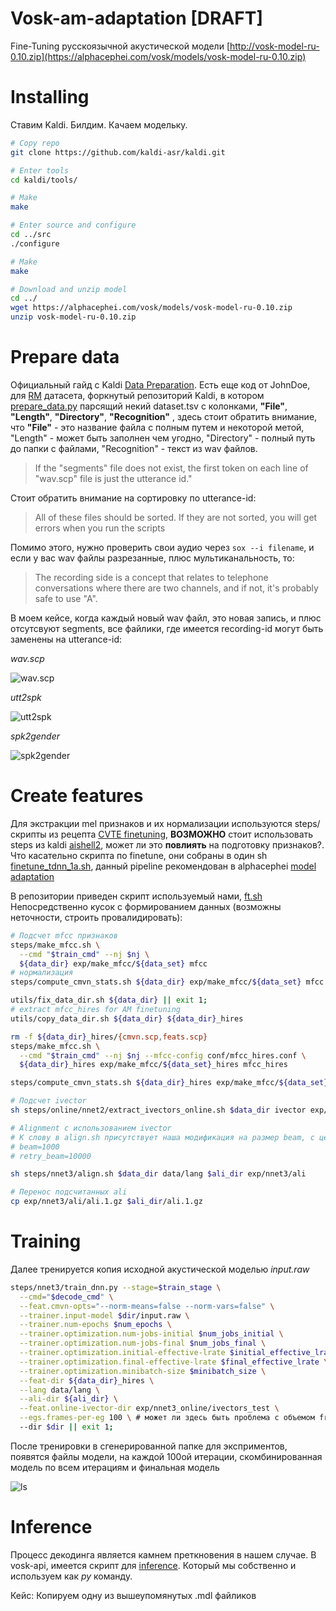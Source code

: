 # Vosk-am-adaptation [DRAFT]

Fine-Tuning русскоязычной акустической модели [http://vosk-model-ru-0.10.zip](https://alphacephei.com/vosk/models/vosk-model-ru-0.10.zip)
# Installing
Ставим Kaldi. Билдим. Качаем модельку.
```bash
# Copy repo
git clone https://github.com/kaldi-asr/kaldi.git

# Enter tools
cd kaldi/tools/ 

# Make
make 

# Enter source and configure
cd ../src
./configure

# Make
make

# Download and unzip model
cd ../
wget https://alphacephei.com/vosk/models/vosk-model-ru-0.10.zip
unzip vosk-model-ru-0.10.zip
```

# Prepare data
Официальный гайд с Kaldi [Data Preparation](https://kaldi-asr.org/doc/data_prep.html). Есть еще код от JohnDoe, для [RM](https://catalog.ldc.upenn.edu/LDC93S3C) датасета, форкнутый репозиторий Kaldi, в котором [prepare_data.py](https://github.com/JohnDoe02/kaldi/blob/private/egs/rm/s5/local/prepare_data.py) парсящий
некий dataset.tsv с колонками,  __"File"__, __"Length"__, __"Directory"__, __"Recognition"__ , здесь стоит обратить внимание, что __"File"__ - это название файла с полным путем и некоторой метой,  "Length" - может быть заполнен чем угодно, "Directory" - полный путь до папки с файлами,  "Recognition" - текст из wav файлов.

> If the "segments" file does not exist, the first token on each line of "wav.scp" file is just the utterance id."

Стоит обратить внимание на сортировку по utterance-id:

> All of these files should be sorted. If they are not sorted, you will get errors when you run the scripts

Помимо этого, нужно проверить свои аудио через `sox --i filename`, и если у вас wav файлы разрезанные, плюс мультиканальность, то: 

> The recording side is a concept that relates to telephone conversations where there are two channels, and if not, it's probably safe to use "A". 

В моем кейсе, когда каждый новый wav файл, это новая запись, и плюс отсутсвуют segments, все файлики, где имеется recording-id могут быть заменены на utterance-id:

*wav.scp*

![wav.scp](https://user-images.githubusercontent.com/48170101/117793265-e0586180-b26d-11eb-96d3-4614ed6c66c7.png)

*utt2spk*

![utt2spk](https://user-images.githubusercontent.com/48170101/117793486-17c70e00-b26e-11eb-8104-9f13f35ca259.png)

*spk2gender*

![spk2gender](https://user-images.githubusercontent.com/48170101/117793875-7e4c2c00-b26e-11eb-9665-d9a4049fa0c8.png)

# Create features

Для экстракции mel признаков и их нормализации используются steps/ скрипты из рецепта [CVTE finetuning](https://github.com/zhaoyi2/CVTE_chain_model_finetune/tree/master/steps), **ВОЗМОЖНО** стоит использовать steps из kaldi [aishell2](https://github.com/kaldi-asr/kaldi/tree/master/egs/aishell2/s5), может ли это __повлиять__ на подготовку признаков?. Что касательно скрипта по finetune, они собраны в один sh [finetune_tdnn_1a.sh](https://github.com/kaldi-asr/kaldi/blob/master/egs/aishell2/s5/local/nnet3/tuning/finetune_tdnn_1a.sh), данный pipeline рекомендован в alphacephei [model adaptation](https://alphacephei.com/vosk/adaptation) 

В репозитории приведен скрипт используемый нами, [ft.sh](ft.sh)
Непосредственно кусок с формированием данных (возможны неточности, строить провалидировать):

```bash
# Подсчет mfcc признаков
steps/make_mfcc.sh \
  --cmd "$train_cmd" --nj $nj \
  ${data_dir} exp/make_mfcc/${data_set} mfcc
# нормализация
steps/compute_cmvn_stats.sh ${data_dir} exp/make_mfcc/${data_set} mfcc || exit 1;

utils/fix_data_dir.sh ${data_dir} || exit 1;
# extract mfcc_hires for AM finetuning
utils/copy_data_dir.sh ${data_dir} ${data_dir}_hires

rm -f ${data_dir}_hires/{cmvn.scp,feats.scp}
steps/make_mfcc.sh \
  --cmd "$train_cmd" --nj $nj --mfcc-config conf/mfcc_hires.conf \
  ${data_dir}_hires exp/make_mfcc/${data_set}_hires mfcc_hires

steps/compute_cmvn_stats.sh ${data_dir}_hires exp/make_mfcc/${data_set}_hires mfcc_hires

# Подсчет ivector
sh steps/online/nnet2/extract_ivectors_online.sh $data_dir ivector exp/nnet3_online/ivectors_test

# Alignment с использованием ivector
# К слову в align.sh присутствует наша модификация на размер beam, с целью поддержания как можно большего числа гипотез
# beam=1000
# retry_beam=10000

sh steps/nnet3/align.sh $data_dir data/lang $ali_dir exp/nnet3/ali

# Перенос подсчитанных ali
cp exp/nnet3/ali/ali.1.gz $ali_dir/ali.1.gz
```

# Training

Далее тренируется копия исходной акустической моделью _input.raw_

```bash
steps/nnet3/train_dnn.py --stage=$train_stage \
  --cmd="$decode_cmd" \
  --feat.cmvn-opts="--norm-means=false --norm-vars=false" \
  --trainer.input-model $dir/input.raw \
  --trainer.num-epochs $num_epochs \
  --trainer.optimization.num-jobs-initial $num_jobs_initial \
  --trainer.optimization.num-jobs-final $num_jobs_final \
  --trainer.optimization.initial-effective-lrate $initial_effective_lrate \
  --trainer.optimization.final-effective-lrate $final_effective_lrate \
  --trainer.optimization.minibatch-size $minibatch_size \
  --feat-dir ${data_dir}_hires \
  --lang data/lang \
  --ali-dir ${ali_dir} \
  --feat.online-ivector-dir exp/nnet3_online/ivectors_test \
  --egs.frames-per-eg 100 \ # может ли здесь быть проблема с объемом frames
  --dir $dir || exit 1;
```
После тренировки в сгенерированной папке для эксприментов, появятся файлы модели, на каждой 100ой итерации, скомбинированная модель по всем итерациям и финальная модель

![ls](https://user-images.githubusercontent.com/48170101/117951384-ef0a4b80-b335-11eb-9f4e-2d2f9883432f.png)

# Inference

Процесс декодинга является камнем преткновения в нашем случае. В vosk-api, имеется скрипт для [inference](https://github.com/alphacep/vosk-api/blob/master/python/test/transcribe_scp.py). Который мы собственно и используем как _py_ команду. 

Кейс: Копируем одну из вышеупомянутых .mdl файликов
